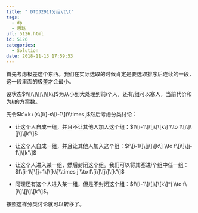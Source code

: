 ```yaml
---
title: " DTOJ2911分组\t\t"
tags:
  - dp
  - 思路
url: 5126.html
id: 5126
categories:
  - Solution
date: 2018-11-13 17:59:53
---
```


首先考虑极差这个东西。我们在实际选取的时候肯定是要选取排序后连续的一段，这一段里面的极差才会最小。

设状态$f\[i\]\[j\]\[k\]$为从小到大处理到前$i$个人，还有$j$组可以塞人，当前代价和为$k$的方案数。

先令$k'=k+(s\[i\]-s\[i-1\])\\times j$然后考虑分类讨论：

*   让这个人自成一组，并且不让其他人加入这个组：$f\[i-1\]\[j\]\[k\] \\to f\[i\]\[j\]\[k'\]$
*   让这个人自成一组，并且让其他人加入这个组：$f\[i-1\]\[j\]\[k\] \\to f\[i\]\[j-1\]\[k'\]$  
    
*   让这个人进入某一组，然后封闭这个组。我们可以将其塞进$j$个组中任一组：$f\[i-1\]\[j+1\]\[k\]\\times j \\to f\[i\]\[j\]\[k'\]$
*   同理还有这个人进入某一组，但是不封闭这个组：$f\[i-1\]\[j\]\[k\]*j \\to f\[i\]\[j\]\[k'\]$。

按照这样分类讨论就可以转移了。